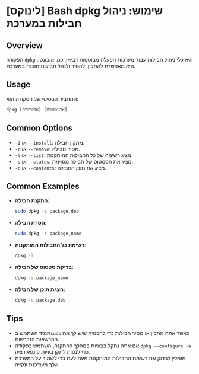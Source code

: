# [לינוקס] Bash dpkg שימוש: ניהול חבילות במערכת

## Overview
הפקודה `dpkg` היא כלי ניהול חבילות עבור מערכות הפעלה מבוססות דביאן, כמו אובונטו. היא מאפשרת להתקין, להסיר ולנהל חבילות תוכנה במערכת.

## Usage
התחביר הבסיסי של הפקודה הוא:
```
dpkg [אפשרויות] [ארגומנטים]
```

## Common Options
- `-i` או `--install`: מתקין חבילה.
- `-r` או `--remove`: מסיר חבילה.
- `-l` או `--list`: מציג רשימה של כל החבילות המותקנות.
- `-s` או `--status`: מציג את הסטטוס של חבילה מסוימת.
- `-c` או `--contents`: מציג את תוכן החבילה.

## Common Examples
- **התקנת חבילה**:
  ```bash
  sudo dpkg -i package.deb
  ```

- **הסרת חבילה**:
  ```bash
  sudo dpkg -r package_name
  ```

- **רשימת כל החבילות המותקנות**:
  ```bash
  dpkg -l
  ```

- **בדיקת סטטוס של חבילה**:
  ```bash
  dpkg -s package_name
  ```

- **הצגת תוכן של חבילה**:
  ```bash
  dpkg -c package.deb
  ```

## Tips
- תמיד השתמש ב`sudo` כאשר אתה מתקין או מסיר חבילות כדי להבטיח שיש לך את ההרשאות הנדרשות.
- אם אתה נתקל בבעיות במהלך ההתקנה, השתמש בפקודה `dpkg --configure -a` כדי לנסות לתקן בעיות קונפיגורציה.
- מומלץ לבדוק את רשימת החבילות המותקנות מעת לעת כדי לשמור על המערכת שלך מעודכנת ונקייה.